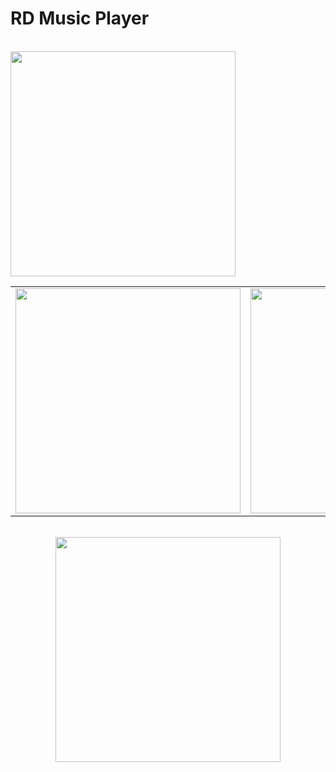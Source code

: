 # RD Music Player
</br>
<img width="360"
src="https://user-images.githubusercontent.com/33343210/32365878-4f86e14a-c0ae-11e7-8ceb-1e6c19b7d0c5.png"/>
</br>
<div align="center">
  <table align="center" border="0" width="720">
  <tr>
    <td> <img width="360"
src="https://user-images.githubusercontent.com/33343210/32425020-bba00588-c2e2-11e7-8fb2-765fd1e24d17.png"/></td>
    <td> <img width="360"
src="https://user-images.githubusercontent.com/33343210/32425024-caf45124-c2e2-11e7-8534-997f0acc85ce.png"/></td>
  </tr>
</table>
  </div>
</br>
<div align="center">
<img width="360"
src="https://user-images.githubusercontent.com/33343210/32367540-085bf45c-c0b5-11e7-9a2f-d9fc0c1bb196.gif"/>
</div>

